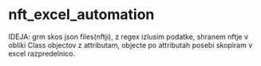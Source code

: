 # nft_excel_automation

IDEJA: grm skos json files(nftji), z regex izlusim podatke, shranem nftje v obliki Class objectov z attributam, objecte po attributah posebi skopiram v excel razpredelnico.